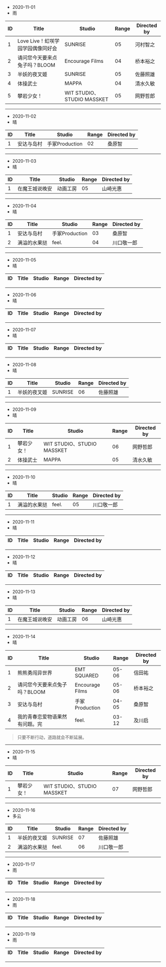 - 2020-11-01
- 雨

ID|Title|Studio|Range|Directed by
---|---|---|---|---
1|Love Live！虹咲学园学园偶像同好会|SUNRISE|05|河村智之
2|请问您今天要来点兔子吗？BLOOM|Encourage Films|04|桥本裕之
3|半妖的夜叉姬|SUNRISE|05|佐藤照雄
4|体操武士|MAPPA|04|清水久敏
5|攀岩少女！|WIT STUDIO、STUDIO MASSKET|05|网野哲郎

> 
---
- 2020-11-02
- 晴

ID|Title|Studio|Range|Directed by
---|---|---|---|---
1|安达与岛村|手冢Production|02|桑原智

> 
---
- 2020-11-03
- 晴

ID|Title|Studio|Range|Directed by
---|---|---|---|---
1|在魔王城说晚安|动画工房|05|山崎光惠


> 
---
- 2020-11-04
- 晴

ID|Title|Studio|Range|Directed by
---|---|---|---|---
1|安达与岛村|手冢Production|03|桑原智
2|满溢的水果挞|feel.|04|川口敬一郎

> 
---
- 2020-11-05
- 晴

ID|Title|Studio|Range|Directed by
---|---|---|---|---

> 
---
- 2020-11-06
- 晴

ID|Title|Studio|Range|Directed by
---|---|---|---|---

> 
---
- 2020-11-07
- 晴

ID|Title|Studio|Range|Directed by
---|---|---|---|---

> 
---
- 2020-11-08
- 晴

ID|Title|Studio|Range|Directed by
---|---|---|---|---
1|半妖的夜叉姬|SUNRISE|06|佐藤照雄

> 
---
- 2020-11-09
- 晴

ID|Title|Studio|Range|Directed by
---|---|---|---|---
1|攀岩少女！|WIT STUDIO、STUDIO MASSKET|06|网野哲郎
2|体操武士|MAPPA|05|清水久敏


> 
---
- 2020-11-10
- 晴

ID|Title|Studio|Range|Directed by
---|---|---|---|---
1|满溢的水果挞|feel.|05|川口敬一郎

> 
---
- 2020-11-11
- 晴

ID|Title|Studio|Range|Directed by
---|---|---|---|---

> 
---
- 2020-11-12
- 晴

ID|Title|Studio|Range|Directed by
---|---|---|---|---

> 
---
- 2020-11-13
- 晴

ID|Title|Studio|Range|Directed by
---|---|---|---|---
1|在魔王城说晚安|动画工房|06|山崎光惠

> 
---
- 2020-11-14
- 晴

ID|Title|Studio|Range|Directed by
---|---|---|---|---
1|熊熊勇闯异世界|EMT SQUARED|05-06|信田祐
2|请问您今天要来点兔子吗？BLOOM|Encourage Films|05-06|桥本裕之
3|安达与岛村|手冢Production|04-05|桑原智
4|我的青春恋爱物语果然有问题。完|feel.|03-12|及川启

> 只要不断行动，道路就会不断延展。
---
- 2020-11-15
- 晴

ID|Title|Studio|Range|Directed by
---|---|---|---|---
1|攀岩少女！|WIT STUDIO、STUDIO MASSKET|07|网野哲郎

> 
---
- 2020-11-16
- 多云

ID|Title|Studio|Range|Directed by
---|---|---|---|---
1|半妖的夜叉姬|SUNRISE|07|佐藤照雄
2|满溢的水果挞|feel.|06|川口敬一郎

> 
---
- 2020-11-17
- 雨

ID|Title|Studio|Range|Directed by
---|---|---|---|---

> 
---
- 2020-11-18
- 雨

ID|Title|Studio|Range|Directed by
---|---|---|---|---

> 
---
- 2020-11-19
- 雨

ID|Title|Studio|Range|Directed by
---|---|---|---|---

> 
---